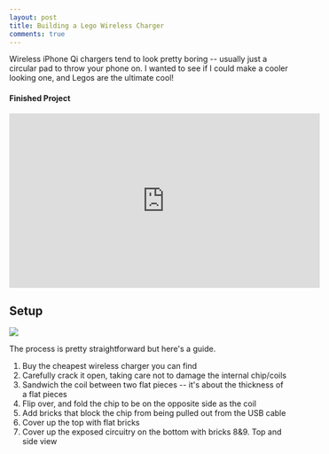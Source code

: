 ```yaml
---
layout: post
title: Building a Lego Wireless Charger
comments: true
---
```


Wireless iPhone Qi chargers tend to look pretty boring -- usually just a circular pad to throw your phone on. I wanted to see if I could make a cooler looking one, and Legos are the ultimate cool!

#### Finished Project

<div class="center">
<iframe width="560" height="315" src="https://www.youtube.com/embed/lBUL7XBWGfc" frameborder="0" allow="accelerometer;encrypted-media; gyroscope; picture-in-picture" allowfullscreen></iframe>
</div>

<style>
.center {
    display: block;
    margin-left: auto;
    margin-right: auto;
}

</style>

## Setup

<img src="https://raw.githubusercontent.com/sunnybala/sunnybala.github.io/master/assets/lego_build_guide.png" class="center"/>

The process is pretty straightforward but here's a guide. 

1. Buy the cheapest wireless charger you can find
2. Carefully crack it open, taking care not to damage the internal chip/coils
3. Sandwich the coil between two flat pieces -- it's about the thickness of a flat pieces
4. Flip over, and fold the chip to be on the opposite side as the coil
5. Add bricks that block the chip from being pulled out from the USB cable
6. Cover up the top with flat bricks
7. Cover up the exposed circuitry on the bottom with bricks 
8&9. Top and side view
